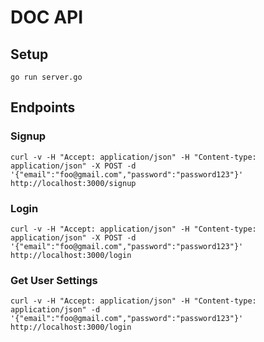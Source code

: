 # DOC API

## Setup

    go run server.go

## Endpoints

### Signup

    curl -v -H "Accept: application/json" -H "Content-type: application/json" -X POST -d '{"email":"foo@gmail.com","password":"password123"}' http://localhost:3000/signup

### Login

    curl -v -H "Accept: application/json" -H "Content-type: application/json" -X POST -d '{"email":"foo@gmail.com","password":"password123"}' http://localhost:3000/login

### Get User Settings

    curl -v -H "Accept: application/json" -H "Content-type: application/json" -d '{"email":"foo@gmail.com","password":"password123"}' http://localhost:3000/login
